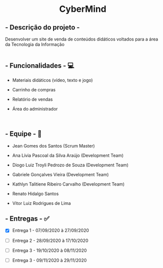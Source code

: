 
<h1 align="center">CyberMind</h1>

## - Descrição do projeto - 
Desenvolver um site de venda de conteúdos didáticos voltados para a área da Tecnologia da Informação
<br />
<br />

## - Funcionalidades - :computer:
* Materiais didáticos (vídeo, texto e jogo)

* Carrinho de compras
* Relatório de vendas
* Área do administrador

<br />

## - Equipe - :woman:

* Jean Gomes dos Santos (Scrum Master)

* Ana Lívia Pascoal da Silva Araújo (Development Team)
* Diogo Luiz Troyli Pedrozo de Souza (Development Team)
* Gabriele Gonçalves Vieira (Development Team)
* Kathlyn Talitiene Ribeiro Carvalho (Development Team)
* Renato Hidalgo Santos 
* Vitor Luiz Rodrigues de Lima

## - Entregas - :white_check_mark:

- [x] Entrega 1 - 07/09/2020 à 27/09/2020

- [ ] Entrega 2 - 28/09/2020 à 17/10/2020
- [ ] Entrega 3 - 19/10/2020 à 08/11/2020
- [ ] Entrega 3 - 09/11/2020 à 29/11/2020

